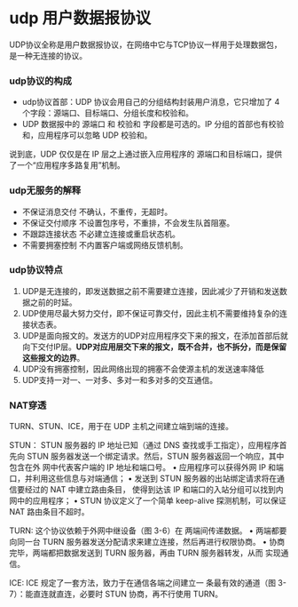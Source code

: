# udp 用户数据报协议
UDP协议全称是用户数据报协议，在网络中它与TCP协议一样用于处理数据包，是一种无连接的协议。

### udp协议的构成
- udp协议首部：UDP 协议会用自己的分组结构封装用户消息，它只增加了 4 个字段：源端口、目标端口、分组长度和校验和。
- UDP 数据报中的 源端口 和 校验和 字段都是可选的。IP 分组的首部也有校验和，应用程序可以忽略 UDP 校验和。

说到底，UDP 仅仅是在 IP 层之上通过嵌入应用程序的
源端口和目标端口，提供了一个“应用程序多路复用”机制。

### udp无服务的解释
- 不保证消息交付
不确认，不重传，无超时。
- 不保证交付顺序
不设置包序号，不重排，不会发生队首阻塞。
- 不跟踪连接状态
不必建立连接或重启状态机。
- 不需要拥塞控制
不内置客户端或网络反馈机制。

### udp协议特点
1. UDP是无连接的，即发送数据之前不需要建立连接，因此减少了开销和发送数据之前的时延。
2. UDP使用尽最大努力交付，即不保证可靠交付，因此主机不需要维持复杂的连接状态表。
3.  UDP是面向报文的。发送方的UDP对应用程序交下来的报文，在添加首部后就向下交付IP层。**UDP对应用层交下来的报文，既不合并，也不拆分，而是保留这些报文的边界**。
4. UDP没有拥塞控制，因此网络出现的拥塞不会使源主机的发送速率降低
5. UDP支持一对一、一对多、多对一和多对多的交互通信。

### NAT穿透
TURN、STUN、ICE，用于在 UDP 主机之间建立端到端的连接。

STUN： STUN 服务器的 IP 地址已知（通过 DNS 查找或手工指定），应用程序首先向
STUN 服务器发送一个绑定请求。然后，STUN 服务器返回一个响应，其中包含在外
网中代表客户端的 IP 地址和端口号。
• 应用程序可以获得外网 IP 和端口，并利用这些信息与对端通信；
• 发送到 STUN 服务器的出站绑定请求将在通信要经过的 NAT 中建立路由条目，
使得到达该 IP 和端口的入站分组可以找到内网中的应用程序；
• STUN 协议定义了一个简单 keep-alive 探测机制，可以保证 NAT 路由条目不超时。

TURN: 这个协议依赖于外网中继设备（图 3-6）在
两端间传递数据。
• 两端都要向同一台 TURN 服务器发送分配请求来建立连接，然后再进行权限协商。
• 协商完毕，两端都把数据发送到 TURN 服务器，再由 TURN 服务器转发，从而
实现通信。

ICE: ICE 规定了一套方法，致力于在通信各端之间建立一
条最有效的通道（图 3-7）：能直连就直连，必要时 STUN 协商，再不行使用 TURN。